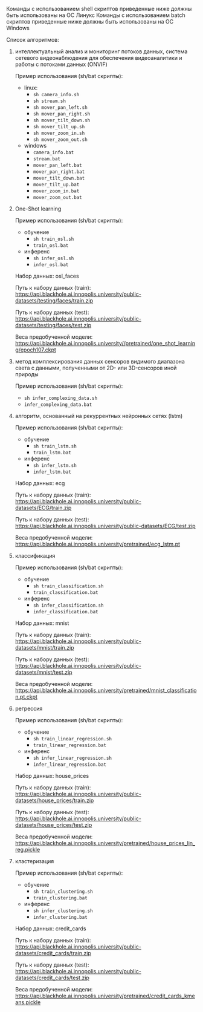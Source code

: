 Команды с использованием shell скриптов приведенные ниже должны быть использованы на ОС Линукс
Команды с использованием batch скриптов приведенные ниже должны быть использованы на ОС Windows 

Список алгоритмов:
1)	интеллектуальный анализ и мониторинг потоков данных, система сетевого видеонаблюдения для обеспечения видеоаналитики и работы с потоками данных (ONVIF)
    
    Пример использования (sh/bat скрипты):
    - linux:
        - ```sh camera_info.sh```
        - ```sh stream.sh```
        - ```sh mover_pan_left.sh```
        - ```sh mover_pan_right.sh```
        - ```sh mover_tilt_down.sh```
        - ```sh mover_tilt_up.sh```
        - ```sh mover_zoom_in.sh```
        - ```sh mover_zoom_out.sh```
    - windows
        - ```camera_info.bat```
        - ```stream.bat```
        - ```mover_pan_left.bat```
        - ```mover_pan_right.bat```
        - ```mover_tilt_down.bat```
        - ```mover_tilt_up.bat```
        - ```mover_zoom_in.bat```
        - ```mover_zoom_out.bat```

2)	One-Shot learning 
    
    Пример использования (sh/bat скрипты):
    - обучение
        - ```sh train_osl.sh``` 
        -  ```train_osl.bat```
    -  инференс
        - 	```sh infer_osl.sh```
        - 	```infer_osl.bat```

    Набор данных: osl_faces
    
    Путь к набору данных (train): https://api.blackhole.ai.innopolis.university/public-datasets/testing/faces/train.zip

    Путь к набору данных (test): https://api.blackhole.ai.innopolis.university/public-datasets/testing/faces/test.zip

    Веса предобученной модели: https://api.blackhole.ai.innopolis.university//pretrained/one_shot_learning/epoch107.ckpt

3)	метод комплексирования данных сенсоров видимого диапазона света с данными, полученными от 2D- или 3D-сенсоров иной природы
    
    Пример использования (sh/bat скрипты):
    - ```sh infer_complexing_data.sh``` 
    -  ```infer_complexing_data.bat```

4)	алгоритм, основанный на рекуррентных нейронных сетях (lstm)

    Пример использования (sh/bat скрипты):
    - обучение
        - ```sh train_lstm.sh``` 
        -  ```train_lstm.bat```
    -  инференс
        - 	```sh infer_lstm.sh```
        - 	```infer_lstm.bat```

    Набор данных: ecg
    
    Путь к набору данных (train): https://api.blackhole.ai.innopolis.university/public-datasets/ECG/train.zip

    Путь к набору данных (test): https://api.blackhole.ai.innopolis.university/public-datasets/ECG/test.zip

    Веса предобученной модели: https://api.blackhole.ai.innopolis.university/pretrained/ecg_lstm.pt

5)	классификация

    Пример использования (sh/bat скрипты):
    - обучение
        - ```sh train_classification.sh``` 
        -  ```train_classification.bat```
    -  инференс
        - 	```sh infer_classification.sh```
        - 	```infer_classification.bat```
    
    Набор данных: mnist
    
    Путь к набору данных (train): https://api.blackhole.ai.innopolis.university/public-datasets/mnist/train.zip
    
    Путь к набору данных (test): https://api.blackhole.ai.innopolis.university/public-datasets/mnist/test.zip
    
    Веса предобученной модели: https://api.blackhole.ai.innopolis.university/pretrained/mnist_classification.pt.ckpt

6)	регрессия

    Пример использования (sh/bat скрипты):
    - обучение
        - ```sh train_linear_regression.sh``` 
        -  ```train_linear_regression.bat```
    -  инференс
        - 	```sh infer_linear_regression.sh```
        - 	```infer_linear_regression.bat```

    Набор данных: house_prices
    
    Путь к набору данных (train): https://api.blackhole.ai.innopolis.university/public-datasets/house_prices/train.zip

    Путь к набору данных (test): https://api.blackhole.ai.innopolis.university/public-datasets/house_prices/test.zip

    Веса предобученной модели: https://api.blackhole.ai.innopolis.university/pretrained/house_prices_lin_reg.pickle

7)	кластеризация

    Пример использования (sh/bat скрипты):
    - обучение
        - ```sh train_clustering.sh``` 
        -  ```train_clustering.bat```
    -  инференс
        - 	```sh infer_clustering.sh```
        - 	```infer_clustering.bat```

    Набор данных: credit_cards

    Путь к набору данных (train): https://api.blackhole.ai.innopolis.university/public-datasets/credit_cards/train.zip

    Путь к набору данных (test): https://api.blackhole.ai.innopolis.university/public-datasets/credit_cards/test.zip

    Веса предобученной модели: https://api.blackhole.ai.innopolis.university/pretrained/credit_cards_kmeans.pickle
